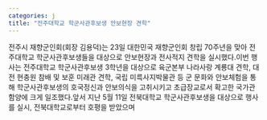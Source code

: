 ```yaml
---
categories: j
title: "전주대학교 학군사관후보생 안보현장 견학"
---
```

전주시 재향군인회(회장 김용덕)는 23일 대한민국 재향군인회 창립 70주년을 맞아 전주대학교 학군사관후보생들을 대상으로 안보현장과 전사적지 견학을 실시했다.이번 행사는 전주대학교 학군사관후보생 3학년을 대상으로 육군본부 나라사랑 계룡대 견학, 대전 현충원 참배 및 보훈 미래관 견학, 국립 미륵사지박물관 등 군 문화와 안보체험을 통해 학군사관후보생의 호국정신과 안보의식을 고취시키고 초급장교로서 확고한 국가관 함양에 크게 일조했다.앞서 지난 5월 11일 전북대학교 학군사관후보생을 대상으로 행사를 실시, 전북대학교로부터 호평을 받았으며